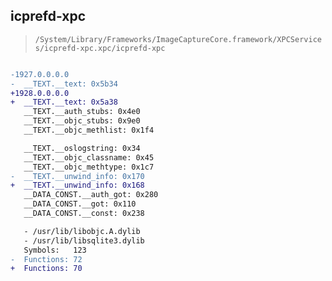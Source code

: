 ## icprefd-xpc

> `/System/Library/Frameworks/ImageCaptureCore.framework/XPCServices/icprefd-xpc.xpc/icprefd-xpc`

```diff

-1927.0.0.0.0
-  __TEXT.__text: 0x5b34
+1928.0.0.0.0
+  __TEXT.__text: 0x5a38
   __TEXT.__auth_stubs: 0x4e0
   __TEXT.__objc_stubs: 0x9e0
   __TEXT.__objc_methlist: 0x1f4

   __TEXT.__oslogstring: 0x34
   __TEXT.__objc_classname: 0x45
   __TEXT.__objc_methtype: 0x1c7
-  __TEXT.__unwind_info: 0x170
+  __TEXT.__unwind_info: 0x168
   __DATA_CONST.__auth_got: 0x280
   __DATA_CONST.__got: 0x110
   __DATA_CONST.__const: 0x238

   - /usr/lib/libobjc.A.dylib
   - /usr/lib/libsqlite3.dylib
   Symbols:   123
-  Functions: 72
+  Functions: 70
 

```
